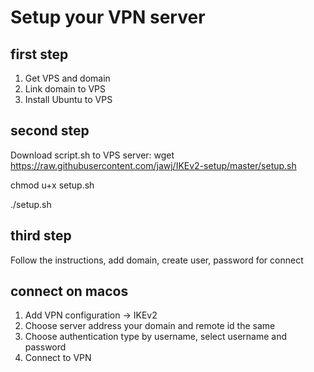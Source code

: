 # Setup your VPN server

## first step
1. Get VPS and domain
2. Link domain to VPS
3. Install Ubuntu to VPS
## second step
Download script.sh to VPS server:
  wget https://raw.githubusercontent.com/jawj/IKEv2-setup/master/setup.sh
  
  chmod u+x setup.sh
  
  ./setup.sh


## third step
Follow the instructions, add domain, create user, password for connect

## connect on macos
1. Add VPN configuration -> IKEv2
2. Choose server address your domain and remote id the same
3. Choose authentication type by username, select username and password
4. Connect to VPN
